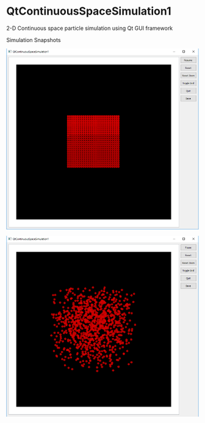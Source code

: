 # QtContinuousSpaceSimulation1
2-D Continuous space particle simulation using Qt GUI framework

Simulation Snapshots

![Ordered particle initialization at center](/screenshots/simulation1.png?raw=true)

![Particle random movement](/screenshots/simulation2.png?raw=true)
